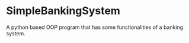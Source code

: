 # SimpleBankingSystem
A python based OOP program that has some functionalities of a banking system.
